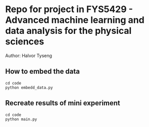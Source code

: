 # Repo for project in FYS5429 - Advanced machine learning and data analysis for the physical sciences
Author: Halvor Tyseng

## How to embed the data

```
cd code
python embedd_data.py
```

## Recreate results of mini experiment

```
cd code
python main.py
```

